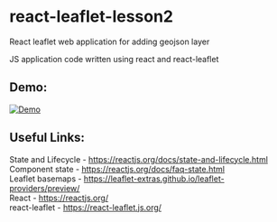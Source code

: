 # react-leaflet-lesson2
React leaflet web application for adding geojson layer   

JS application code written using react and react-leaflet    

## Demo: 
[![Demo](https://img.youtube.com/vi/TWmxzwJ99Fo/0.jpg)](https://www.youtube.com/watch?v=TWmxzwJ99Fo)

## Useful Links:  
State and Lifecycle - https://reactjs.org/docs/state-and-lifecycle.html  
Component state - https://reactjs.org/docs/faq-state.html  
Leaflet basemaps - https://leaflet-extras.github.io/leaflet-providers/preview/  
React - https://reactjs.org/  
react-leaflet - https://react-leaflet.js.org/